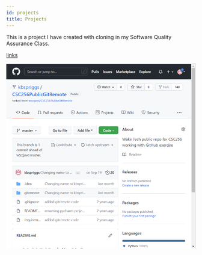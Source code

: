 ```yaml
---
id: projects
title: Projects
---
```


This is a project I have created with cloning in my Software Quality Assurance Class.

 [links](https://github.com/kbspriggs/CSC256PublicGitRemote)


![Screenshot of project page](./assets/techportfolio.png)
